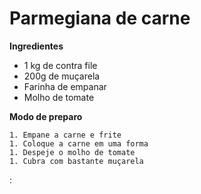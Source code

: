 # Parmegiana de carne

**Ingredientes**

* 1 kg de contra file
* 200g de muçarela
* Farinha de empanar
* Molho de tomate

**Modo de preparo**

	1. Empane a carne e frite
	1. Coloque a carne em uma forma
	1. Despeje o molho de tomate
	1. Cubra com bastante muçarela

:







